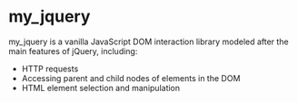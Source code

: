 # my_jquery
my_jquery is a vanilla JavaScript DOM interaction library modeled after the main features of jQuery, including:

- HTTP requests
- Accessing parent and child nodes of elements in the DOM
- HTML element selection and manipulation
